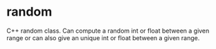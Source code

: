 # random
C++ random class. Can compute a random int or float between a given range or can also give an unique int or float between a given range.
